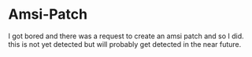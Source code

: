 # Amsi-Patch
I got bored and there was a request to create an amsi patch and so I did. this is not yet detected but will probably get detected in the near future.
